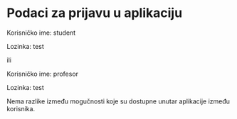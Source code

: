 # Podaci za prijavu u aplikaciju
Korisničko ime: student

Lozinka: test

ili

Korisničko ime: profesor

Lozinka: test

Nema razlike između mogučnosti koje su dostupne unutar aplikacije između korisnika.
